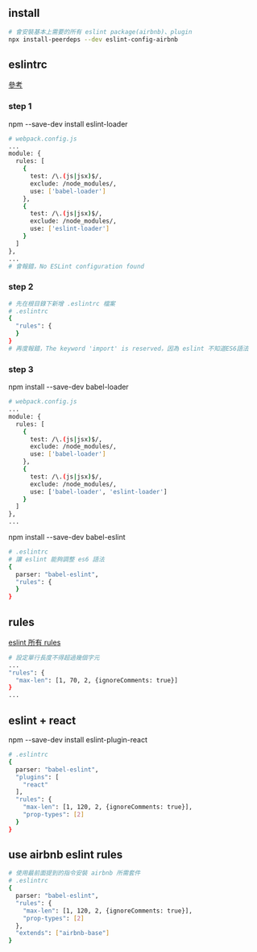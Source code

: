 ## install 
```bash
# 會安裝基本上需要的所有 eslint package(airbnb)、plugin
npx install-peerdeps --dev eslint-config-airbnb
```

## eslintrc
[參考](https://www.robinwieruch.de/react-eslint-webpack-babel/)
### step 1
npm --save-dev install eslint-loader

```bash
# webpack.config.js
...
module: {
  rules: [
    {
      test: /\.(js|jsx)$/,
      exclude: /node_modules/,
      use: ['babel-loader']
    },
    {
      test: /\.(js|jsx)$/,
      exclude: /node_modules/,
      use: ['eslint-loader']
    }
  ]
},
...
# 會報錯，No ESLint configuration found
```
### step 2
```bash
# 先在根目錄下新增 .eslintrc 檔案
# .eslintrc
{
  "rules": {
  }
}
# 再度報錯，The keyword 'import' is reserved，因為 eslint 不知道ES6語法
```
### step 3
npm install --save-dev babel-loader

```bash
# webpack.config.js
...
module: {
  rules: [
    {
      test: /\.(js|jsx)$/,
      exclude: /node_modules/,
      use: ['babel-loader']
    },
    {
      test: /\.(js|jsx)$/,
      exclude: /node_modules/,
      use: ['babel-loader', 'eslint-loader']
    }
  ]
},
...
```

npm install --save-dev babel-eslint

```bash
# .eslintrc
# 讓 eslint 能夠調整 es6 語法
{
  parser: "babel-eslint",
  "rules": {
  }
}
```

## rules
[eslint 所有 rules](https://eslint.org/docs/rules/)
```bash
# 設定單行長度不得超過幾個字元
...
"rules": {
  "max-len": [1, 70, 2, {ignoreComments: true}]
}
...
```

## eslint + react
npm --save-dev install eslint-plugin-react
```bash
# .eslintrc
{
  parser: "babel-eslint",
  "plugins": [
    "react"
  ],
  "rules": {
    "max-len": [1, 120, 2, {ignoreComments: true}],
    "prop-types": [2]
  }
}
```

## use airbnb eslint rules
```bash
# 使用最前面提到的指令安裝 airbnb 所需套件
# .eslintrc
{
  parser: "babel-eslint",
  "rules": {
    "max-len": [1, 120, 2, {ignoreComments: true}],
    "prop-types": [2]
  },
  "extends": ["airbnb-base"]
}
```
